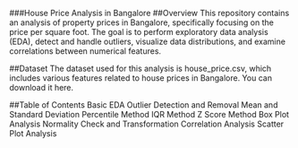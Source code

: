 ###House Price Analysis in Bangalore
##Overview
This repository contains an analysis of property prices in Bangalore, specifically focusing on the price per square foot. The goal is to perform exploratory data analysis (EDA), detect and handle outliers, visualize data distributions, and examine correlations between numerical features.

##Dataset
The dataset used for this analysis is house_price.csv, which includes various features related to house prices in Bangalore. You can download it here.

##Table of Contents
Basic EDA
Outlier Detection and Removal
Mean and Standard Deviation
Percentile Method
IQR Method
Z Score Method
Box Plot Analysis
Normality Check and Transformation
Correlation Analysis
Scatter Plot Analysis
